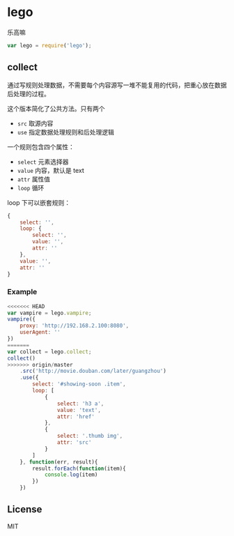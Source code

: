 # lego
乐高嘛
```js
var lego = require('lego');
```

## collect
通过写规则处理数据，不需要每个内容源写一堆不能复用的代码，把重心放在数据后处理的过程。

这个版本简化了公共方法。只有两个
- `src` 取源内容
- `use` 指定数据处理规则和后处理逻辑

一个规则包含四个属性：
- `select` 元素选择器
- `value` 内容，默认是 text
- `attr` 属性值
- `loop` 循环

loop 下可以嵌套规则：
```js
{
    select: '',
    loop: {
        select: '',
        value: '',
        attr: ''
    },
    value: '',
    attr: ''
}
```

### Example
```js
<<<<<<< HEAD
var vampire = lego.vampire;
vampire({
    proxy: 'http://192.168.2.100:8080',
    userAgent: ''
})
=======
var collect = lego.collect;
collect()
>>>>>>> origin/master
    .src('http://movie.douban.com/later/guangzhou')
    .use({
        select: '#showing-soon .item',
        loop: [
            {
                select: 'h3 a',
                value: 'text',
                attr: 'href'
            },
            {
                select: '.thumb img',
                attr: 'src'
            }
        ]
    }, function(err, result){
        result.forEach(function(item){
            console.log(item)
        })
    })
```


## License
MIT
